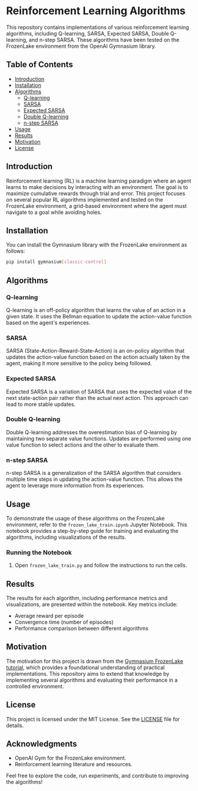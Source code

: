 # Reinforcement Learning Algorithms

This repository contains implementations of various reinforcement learning algorithms, including Q-learning, SARSA, Expected SARSA, Double Q-learning, and n-step SARSA. These algorithms have been tested on the FrozenLake environment from the OpenAI Gymnasium library.

## Table of Contents

- [Introduction](#introduction)
- [Installation](#installation)
- [Algorithms](#algorithms)
  - [Q-learning](#q-learning)
  - [SARSA](#sarsa)
  - [Expected SARSA](#expected-sarsa)
  - [Double Q-learning](#double-q-learning)
  - [n-step SARSA](#n-step-sarsa)
- [Usage](#usage)
- [Results](#results)
- [Motivation](#motivation)
- [License](#license)

## Introduction

Reinforcement learning (RL) is a machine learning paradigm where an agent learns to make decisions by interacting with an environment. The goal is to maximize cumulative rewards through trial and error. This project focuses on several popular RL algorithms implemented and tested on the FrozenLake environment, a grid-based environment where the agent must navigate to a goal while avoiding holes.

## Installation

You can install the Gymnasium library with the FrozenLake environment as follows:

```bash
pip install gymnasium[classic-control]
```

## Algorithms

### Q-learning

Q-learning is an off-policy algorithm that learns the value of an action in a given state. It uses the Bellman equation to update the action-value function based on the agent's experiences.

### SARSA

SARSA (State-Action-Reward-State-Action) is an on-policy algorithm that updates the action-value function based on the action actually taken by the agent, making it more sensitive to the policy being followed.

### Expected SARSA

Expected SARSA is a variation of SARSA that uses the expected value of the next state-action pair rather than the actual next action. This approach can lead to more stable updates.

### Double Q-learning

Double Q-learning addresses the overestimation bias of Q-learning by maintaining two separate value functions. Updates are performed using one value function to select actions and the other to evaluate them.

### n-step SARSA

n-step SARSA is a generalization of the SARSA algorithm that considers multiple time steps in updating the action-value function. This allows the agent to leverage more information from its experiences.

## Usage

To demonstrate the usage of these algorithms on the FrozenLake environment, refer to the `frozen_lake_train.ipynb` Jupyter Notebook. This notebook provides a step-by-step guide for training and evaluating the algorithms, including visualizations of the results.

### Running the Notebook

1. Open `frozen_lake_train.py` and follow the instructions to run the cells.

## Results

The results for each algorithm, including performance metrics and visualizations, are presented within the notebook. Key metrics include:

- Average reward per episode
- Convergence time (number of episodes)
- Performance comparison between different algorithms

## Motivation

The motivation for this project is drawn from the [Gymnasium FrozenLake tutorial]([https://www.gymlibrary.com](https://gymnasium.farama.org/tutorials/training_agents/FrozenLake_tuto/#sphx-glr-tutorials-training-agents-frozenlake-tuto-py)/), which provides a foundational understanding of practical implementations. This repository aims to extend that knowledge by implementing several algorithms and evaluating their performance in a controlled environment.

## License

This project is licensed under the MIT License. See the [LICENSE](LICENSE) file for details.

## Acknowledgments

- OpenAI Gym for the FrozenLake environment.
- Reinforcement learning literature and resources.

Feel free to explore the code, run experiments, and contribute to improving the algorithms!
```
